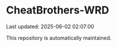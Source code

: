 # CheatBrothers-WRD

Last updated: 2025-06-02 02:07:00

This repository is automatically maintained.
